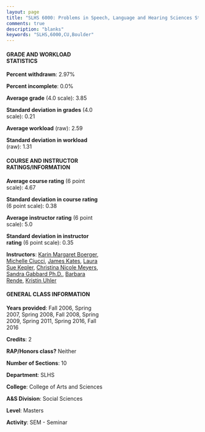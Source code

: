 ```yaml
---
layout: page
title: "SLHS 6000: Problems in Speech, Language and Hearing Sciences Statistics"
comments: true
description: "blanks"
keywords: "SLHS,6000,CU,Boulder"
---
```

<head>
<script src="https://ajax.googleapis.com/ajax/libs/jquery/2.1.3/jquery.min.js"></script>
<script src="https://dl.dropboxusercontent.com/s/pc42nxpaw1ea4o9/highcharts.js?dl=0"></script>
<!-- <script src="../assets/js/highcharts.js"></script> -->
<style type="text/css">@font-face {
	font-family: "Bebas Neue";
	src: url(https://www.filehosting.org/file/details/544349/BebasNeue Regular.otf) format("opentype");
	}
	h1.Bebas { 
		font-family: "Bebas Neue", Verdana, Tahoma;
	}
</style>
</head>
<body>
	<div id="container" style="float: right; width: 45%; height: 88%; margin-left: 2.5%; margin-right: 2.5%;"></div>
	<script language="JavaScript">
		$(document).ready(function() {
		var chart = {type: 'column'};
		var title = {text: 'Grade Distribution'};
		var xAxis = {categories: ['A','B','C','D','F'],crosshair: true};
		var yAxis = {min: 0,title: {text: 'Percentage'}};
		var tooltip = {headerFormat: '<center><b><span style="font-size:20px">{point.key}</span></b></center>',
		               pointFormat: '<td style="padding:0"><b>{point.y:.1f}%</b></td>',
		               footerFormat: '</table>',shared: true,useHTML: true};
		var plotOptions = {column: {pointPadding: 0.0,borderWidth: 0}};  
		var credits = {enabled: false};var series= [{name: 'Percent',data: [85.62,13.55,0.83,0.0,0.0,]}];
		var json = {};
		json.chart = chart;
		json.title = title;
		json.tooltip = tooltip;
		json.xAxis = xAxis;
		json.yAxis = yAxis;  
		json.series = series;
		json.plotOptions = plotOptions;  
		json.credits = credits;
		$('#container').highcharts(json);
	});
	</script>
</body>
			   
#### GRADE AND WORKLOAD STATISTICS

**Percent withdrawn**: 2.97%

**Percent incomplete**: 0.0%

**Average grade** (4.0 scale): 3.85

**Standard deviation in grades** (4.0 scale): 0.21

**Average workload** (raw): 2.59

**Standard deviation in workload** (raw): 1.31

#### COURSE AND INSTRUCTOR RATINGS/INFORMATION

**Average course rating** (6 point scale): 4.67

**Standard deviation in course rating** (6 point scale): 0.38

**Average instructor rating** (6 point scale): 5.0

**Standard deviation in instructor rating** (6 point scale): 0.35

**Instructors**: <a href='../../instructors/Karin_Margaret_Boerger'>Karin Margaret Boerger</a>, <a href='../../instructors/Michelle_Ciucci'>Michelle Ciucci</a>, <a href='../../instructors/James_Kates'>James Kates</a>, <a href='../../instructors/Laura_Sue_Kepler'>Laura Sue Kepler</a>, <a href='../../instructors/Christina_Nicole_Meyers'>Christina Nicole Meyers</a>, <a href='../../instructors/Sandra_Gabbard_Ph.D.'>Sandra Gabbard Ph.D.</a>, <a href='../../instructors/Barbara_Rende'>Barbara Rende</a>, <a href='../../instructors/Kristin_Uhler'>Kristin Uhler</a>

#### GENERAL CLASS INFORMATION

**Years provided**: Fall 2006, Spring 2007, Spring 2008, Fall 2008, Spring 2009, Spring 2011, Spring 2016, Fall 2016

**Credits**: 2

**RAP/Honors class?** Neither

**Number of Sections**: 10

**Department**: SLHS

**College**: College of Arts and Sciences

**A&S Division**: Social Sciences

**Level**: Masters

**Activity**: SEM - Seminar
